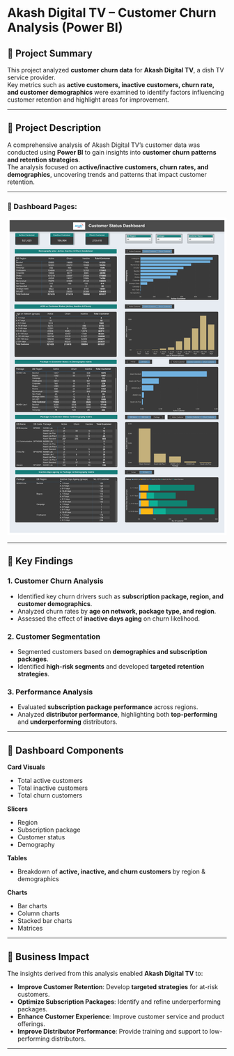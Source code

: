 # Akash Digital TV – Customer Churn Analysis (Power BI)

## 📌 Project Summary
This project analyzed **customer churn data** for **Akash Digital TV**, a dish TV service provider.  
Key metrics such as **active customers, inactive customers, churn rate, and customer demographics** were examined to identify factors influencing customer retention and highlight areas for improvement.

---

## 📖 Project Description
A comprehensive analysis of Akash Digital TV’s customer data was conducted using **Power BI** to gain insights into **customer churn patterns and retention strategies**.  
The analysis focused on **active/inactive customers, churn rates, and demographics**, uncovering trends and patterns that impact customer retention.

---
### 🔹 Dashboard Pages:

**![Project Image](images/1.jpg)**

---

## 🔹 Key Findings

### 1. Customer Churn Analysis
- Identified key churn drivers such as **subscription package, region, and customer demographics**.  
- Analyzed churn rates by **age on network, package type, and region**.  
- Assessed the effect of **inactive days aging** on churn likelihood.  

### 2. Customer Segmentation
- Segmented customers based on **demographics and subscription packages**.  
- Identified **high-risk segments** and developed **targeted retention strategies**.  

### 3. Performance Analysis
- Evaluated **subscription package performance** across regions.  
- Analyzed **distributor performance**, highlighting both **top-performing** and **underperforming** distributors.  

---

## 🔹 Dashboard Components

**Card Visuals**
- Total active customers  
- Total inactive customers  
- Total churn customers  

**Slicers**
- Region  
- Subscription package  
- Customer status  
- Demography  

**Tables**
- Breakdown of **active, inactive, and churn customers** by region & demographics  

**Charts**
- Bar charts  
- Column charts  
- Stacked bar charts  
- Matrices  

---

## 🔹 Business Impact

The insights derived from this analysis enabled **Akash Digital TV** to:

- **Improve Customer Retention**: Develop **targeted strategies** for at-risk customers.  
- **Optimize Subscription Packages**: Identify and refine underperforming packages.  
- **Enhance Customer Experience**: Improve customer service and product offerings.  
- **Improve Distributor Performance**: Provide training and support to low-performing distributors.  

---

